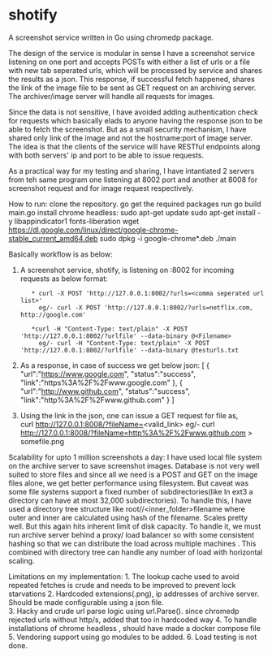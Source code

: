 # shotify
A screenshot service written in Go using chromedp package.

The design of the service is modular in sense I have a screenshot service listening on one port and accepts POSTs with either a list
of urls or a file with new tab seperated urls, which will be processed by service and shares the results as a json. This response, if 
successful fetch happened, shares the link of the image file to be sent as  GET request on an archiving server. The archiver/image
server will handle all requests for images.

Since the data is not sensitive, I have avoided adding authentication check for requests which basically elads to anyone having
the response json to be able to fetch the screenshot. But as a small security mechanism, I have shared only link of the image and not
the hostname:port of image server. The idea is that the clients of the service will have RESTful endpoints along with both servers'
ip and port to be able to issue requests.

As a practical way for my testing and sharing, I have intantiated 2 servers from teh same program one listening at 8002 port and another 
at 8008 for screenshot request and for image request respectively.



How to run:
 clone the repository.
 go get the required packages
 run go build main.go 
 install chrome headless:
          sudo apt-get update
          sudo apt-get install -y libappindicator1 fonts-liberation
          wget https://dl.google.com/linux/direct/google-chrome-stable_current_amd64.deb
          sudo dpkg -i google-chrome*.deb
 ./main
 
 
Basically workflow is as below:
  1. A screenshot service, shotify, is listening on <ip>:8002 for incoming requests as below format:
          
            * curl -X POST 'http://127.0.0.1:8002/?urls=<comma seperated url list>'     
              eg/- curl -X POST 'http://127.0.0.1:8002/?urls=netflix.com, http://google.com'
              
            *curl -H "Content-Type: text/plain" -X POST 'http://127.0.0.1:8002/?urlfile' --data-binary @<Filename>
              eg/- curl -H "Content-Type: text/plain" -X POST 'http://127.0.0.1:8002/?urlfile' --data-binary @testurls.txt
              
  2. As a response, in case of success we get below json:
          [
              {
              "url":"https://www.google.com",
              "status":"success",
              "link":"https%3A%2F%2Fwww.google.com"
              },
              {
              "url":"http://www.github.com",
              "status":"success",
              "link":"http%3A%2F%2Fwww.github.com"
              }
              ]
              
   3. Using the link in the json, one can issue a GET request for file as,          
            curl http://127.0.0.1:8008/?fileName=<valid_link>
            eg/- curl http://127.0.0.1:8008/?fileName=http%3A%2F%2Fwww.github.com > somefile.png
            

 Scalability for upto 1 million screenshots a day:
  I have used local file system on the archive server to save screenshot images. Database is not very well suited to store files and 
  since all we need is a POST and GET on the image files alone, we get better performance using filesystem.
  But caveat was some file systems support a fixed number of subdirectories(like In ext3 a directory can have at most
  32,000 subdirectories). To handle this, I have used a directory tree structure like root/<outerfolder>/<inner_folder>filename where
  outer and inner are calculated using hash of the filename. Scales pretty well. But this again hits inherent limit of disk capacity.
  To handle it, we must run archive server behind a proxy/ load balancer so with some consistent hashing so that we can distribute the load
  across multiple machines . This combined with directory tree can handle any number of load with horizontal scaling.
  
  
Limitations on my implementation:
    1. The lookup cache used to avoid repeated fetches is crude and needs to be improved to prevent lock starvations
    2. Hardcoded extensions(.png), ip addresses of archive server. Should be made configurable using a json file.\
    3. Hacky and crude url parse logic using url.Parse(). since chromedp rejected urls without http/s, added that too in hardcoded way
    4. To handle installations of chrome headless , should have made a docker compose file 
    5. Vendoring support using go modules to be added.
    6. Load testing is not done.
 
 
